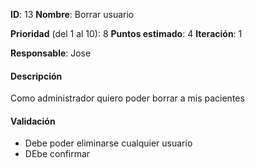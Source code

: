 **ID**: 13
**Nombre**: Borrar usuario

**Prioridad** (del 1 al 10): 8
**Puntos estimado**: 4
**Iteración**: 1

**Responsable**: Jose

#### Descripción
Como administrador quiero poder borrar a mis pacientes

#### Validación
* Debe poder eliminarse cualquier usuario
* DEbe confirmar
